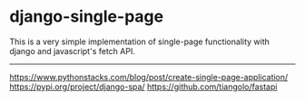 # django-single-page
This is a very simple implementation of single-page functionality with django and javascript's fetch API.

----------- 
https://www.pythonstacks.com/blog/post/create-single-page-application/
https://pypi.org/project/django-spa/
https://github.com/tiangolo/fastapi
